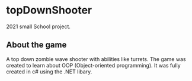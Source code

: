 # topDownShooter
2021 small School project.

## About the game
A top down zombie wave shooter with abilities like turrets.
The game was created to learn about OOP (Object-oriented programming).
It was fully created in c# using the .NET libary.
